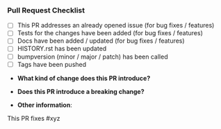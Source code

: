 <!--Please ensure the PR fulfills the follwing requirements-->
### Pull Request Checklist
- [ ] This PR addresses an already opened issue (for bug fixes / features)
- [ ] Tests for the changes have been added (for bug fixes / features)
- [ ] Docs have been added / updated (for bug fixes / features)
- [ ] HISTORY.rst has been updated
- [ ] bumpversion (minor / major / patch) has been called
- [ ] Tags have been pushed

* **What kind of change does this PR introduce?** <!--(Bug fix, feature, docs update, etc.)-->


* **Does this PR introduce a breaking change?** <!--(Has there been an API change?)-->


* **Other information**:

<!--* When merging, please put `fixes #{issue number}` in your comment to auto-close the issue that your PR addresses. Thanks!-->
This PR fixes #xyz
